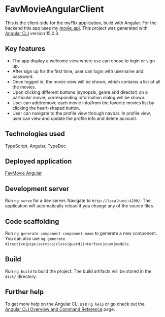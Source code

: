 # FavMovieAngularClient

This is the client-side for the myFlix application, build with Angular. For the backend this app uses my [movie_api](https://github.com/faratim/movie_api).
This project was generated with [Angular CLI](https://github.com/angular/angular-cli) version 15.0.3.

## Key features

- The app display a welcome view where use can chose to login or sign up.
- After sign up for the first time, user can login with username and password.
- Once logged in, the movie view will be shown, which contains a list of all the movies.
- Upon clicking different buttons (synopsis, genre and director) on a particular movie, corresponding information dialog will be shown.
- User can add/remove each movie into/from the favorite movies list by clicking the heart-shaped button.
- User can navigate to the profile view through navbar. In profile view, user can view and update the profile info and delete account.

## Technologies used

TypeScript, Angular, TypeDoc

## Deployed application

[FavMovie Angular](https://faratim.github.io/myFlix-angular-live)

<!-- ## [Application documentation](https://github.com/schen888/favMovie-Angular-client/tree/master/docs)
Documentation was generated via TypeDoc. -->

##

## Development server

Run `ng serve` for a dev server. Navigate to `http://localhost:4200/`. The application will automatically reload if you change any of the source files.

## Code scaffolding

Run `ng generate component component-name` to generate a new component. You can also use `ng generate directive|pipe|service|class|guard|interface|enum|module`.

## Build

Run `ng build` to build the project. The build artifacts will be stored in the `dist/` directory.

<!-- ## Running unit tests

Run `ng test` to execute the unit tests via [Karma](https://karma-runner.github.io). -->

<!-- ## Running end-to-end tests

Run `ng e2e` to execute the end-to-end tests via a platform of your choice. To use this command, you need to first add a package that implements end-to-end testing capabilities. -->

## Further help

To get more help on the Angular CLI use `ng help` or go check out the [Angular CLI Overview and Command Reference](https://angular.io/cli) page.

<!-- ## App showcase
<img alt="A screenshot of the welcome-page in FavMovie App" src="/img/Screenshot1.png" width="100%">
<img alt="A screenshot of the movie-page in FavMovie App" src="/img/Screenshot4.png" width="100%">
<img alt="A screenshot of the profile-page in FavMovie App" src="/img/Screenshot3.png" width="100%"> -->
